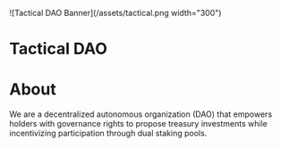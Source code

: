 ![Tactical DAO Banner](/assets/tactical.png width="300")

# Tactical DAO
# About
We are a decentralized autonomous organization (DAO) that empowers holders with governance rights to propose treasury investments while incentivizing participation through dual staking pools.
